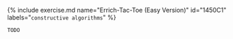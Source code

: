 {% include exercise.md name="Errich-Tac-Toe (Easy Version)" id="1450C1" labels="`constructive algorithms`"  %}

```
TODO
```
